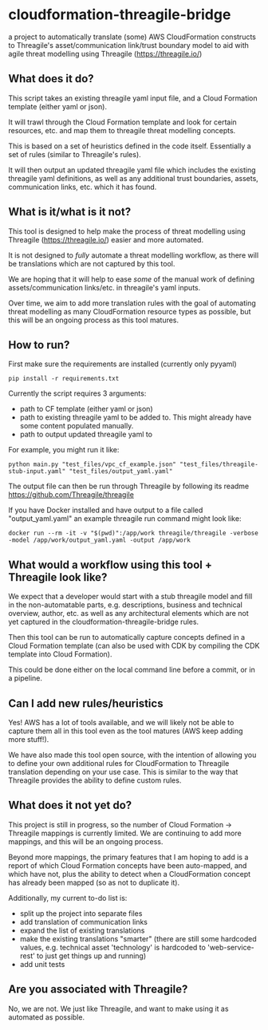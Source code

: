 # cloudformation-threagile-bridge
a project to automatically translate (some) AWS CloudFormation constructs to Threagile's asset/communication link/trust boundary model to aid with agile threat modelling using Threagile (https://threagile.io/)

## What does it do?

This script takes an existing threagile yaml input file, and a Cloud Formation template (either yaml or json).

It will trawl through the Cloud Formation template and look for certain resources, etc. and map them to threagile threat modelling concepts.

This is based on a set of heuristics defined in the code itself. Essentially a set of rules (similar to Threagile's rules).

It will then output an updated threagile yaml file which includes the existing threagile yaml definitions, as well as any additional trust boundaries, assets, communication links, etc. which it has found.

## What is it/what is it not?

This tool is designed to help make the process of threat modelling using Threagile (https://threagile.io/) easier and more automated.

It is not designed to *fully* automate a threat modelling workflow, as there will be translations which are not captured by this tool. 

We are hoping that it will help to ease *some* of the manual work of defining assets/communication links/etc. in threagile's yaml inputs.

Over time, we aim to add more translation rules with the goal of automating threat modelling as many CloudFormation resource types as possible, but this will be an ongoing process as this tool matures.

## How to run?

First make sure the requirements are installed (currently only pyyaml)

```
pip install -r requirements.txt
```

Currently the script requires 3 arguments:
- path to CF template (either yaml or json)
- path to existing threagile yaml to be added to. This might already have some content populated manually.
- path to output updated threagile yaml to

For example, you might run it like:

```
python main.py "test_files/vpc_cf_example.json" "test_files/threagile-stub-input.yaml" "test_files/output_yaml.yaml"
```

The output file can then be run through Threagile by following its readme https://github.com/Threagile/threagile 

If you have Docker installed and have output to a file called "output_yaml.yaml" an example threagile run command might look like:

```
docker run --rm -it -v "$(pwd)":/app/work threagile/threagile -verbose -model /app/work/output_yaml.yaml -output /app/work
```

## What would a workflow using this tool + Threagile look like?

We expect that a developer would start with a stub threagile model and fill in the non-automatable parts, e.g. descriptions, business and technical overview, author, etc. as well as any architectural elements which are not yet captured in the cloudformation-threagile-bridge rules.

Then this tool can be run to automatically capture concepts defined in a Cloud Formation template (can also be used with CDK by compiling the CDK template into Cloud Formation).

This could be done either on the local command line before a commit, or in a pipeline.

## Can I add new rules/heuristics

Yes! AWS has a lot of tools available, and we will likely not be able to capture them all in this tool even as the tool matures (AWS keep adding more stuff!). 

We have also made this tool open source, with the intention of allowing you to define your own additional rules for CloudFormation to Threagile translation depending on your use case. This is similar to the way that Threagile provides the ability to define custom rules.

## What does it not yet do?

This project is still in progress, so the number of Cloud Formation -> Threagile mappings is currently limited. We are continuing to add more mappings, and this will be an ongoing process.

Beyond more mappings, the primary features that I am hoping to add is a report of which Cloud Formation concepts have been auto-mapped, and which have not, plus the ability to detect when a CloudFormation concept has already been mapped (so as not to duplicate it).

Additionally, my current to-do list is:

- split up the project into separate files
- add translation of communication links
- expand the list of existing translations
- make the existing translations "smarter" (there are still some hardcoded values, e.g. technical asset 'technology' is hardcoded to 'web-service-rest' to just get things up and running)
- add unit tests

## Are you associated with Threagile?

No, we are not. We just like Threagile, and want to make using it as automated as possible.
